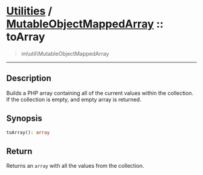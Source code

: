 # [Utilities](util.md) / [MutableObjectMappedArray](util-MutableObjectMappedArray.md) :: toArray
 > im\util\MutableObjectMappedArray
____

## Description
Builds a PHP array containing all of the current values within
the collection. If the collection is empty, and empty array is returned.

## Synopsis
```php
toArray(): array
```

## Return
Returns an `array` with all the values from the collection.
